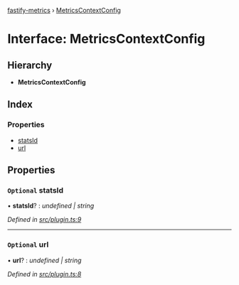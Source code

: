 [fastify-metrics](../README.md) › [MetricsContextConfig](metricscontextconfig.md)

# Interface: MetricsContextConfig

## Hierarchy

* **MetricsContextConfig**

## Index

### Properties

* [statsId](metricscontextconfig.md#optional-statsid)
* [url](metricscontextconfig.md#optional-url)

## Properties

### `Optional` statsId

• **statsId**? : *undefined | string*

*Defined in [src/plugin.ts:9](https://github.com/SkeLLLa/fastify-metrics/blob/d193ecd/src/plugin.ts#L9)*

___

### `Optional` url

• **url**? : *undefined | string*

*Defined in [src/plugin.ts:8](https://github.com/SkeLLLa/fastify-metrics/blob/d193ecd/src/plugin.ts#L8)*
